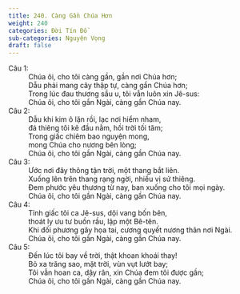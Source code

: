 ```yaml
---
title: 240. Càng Gần Chúa Hơn
weight: 240
categories: Đời Tín Đồ
sub-categories: Nguyện Vọng
draft: false
---
```

<dl><dt>Câu 1:</dt><dd data-verse="1">Chúa ôi, cho tôi càng gần, gần nơi Chúa hơn; <br/>Dẫu phải mang cây thập tự, càng gần Chúa hơn; <br/>Trong lúc đau thương sầu u, tôi vẫn luôn xin Jê-sus: <br/>Chúa ôi, cho tôi gần Ngài, càng gần Chúa nay. </dd><dt>Câu 2:</dt><dd data-verse="2">Dẫu khi kim ô lặn rồi, lạc nơi hiểm nham, <br/>đá thiêng tôi kê đầu nằm, hồi trời tối tăm; <br/>Trong giấc chiêm bao nguyện mong, <br/>mong Chúa cho nương bên lòng; <br/>Chúa ôi, cho tôi gần Ngài, càng gần Chúa nay. </dd><dt>Câu 3:</dt><dd data-verse="3">Ước nơi đây thông tận trời, một thang bắt liên. <br/>Xuống lên trên thang rạng ngời, nhiều vị sứ thiêng. <br/>Đem phước yêu thương từ nay, ban xuống cho tôi mọi ngày. <br/>Chúa ôi, cho tôi gần Ngài, càng gần Chúa nay. </dd><dt>Câu 4:</dt><dd data-verse="3">Tỉnh giấc tôi ca Jê-sus, dội vang bốn bên, <br/>thoát ly ưu tư buồn rầu, lập một Bê-tên. <br/>Khi đối phương gây họa tai, cương quyết nương thân nơi Ngài. <br/>Chúa ôi, cho tôi gần Ngài, càng gần Chúa nay. </dd><dt>Câu 5:</dt><dd data-verse="3">Đến lúc tôi bay về trời, thật khoan khoái thay! <br/>Bỏ xa trăng sao, mặt trời, vùn vụt lướt bay; <br/>Tôi vẫn hoan ca, dậy rân, xin Chúa đem tôi được gần; <br/>Chúa ôi, cho tôi gần Ngài, càng gần Chúa nay. </dd></dl>